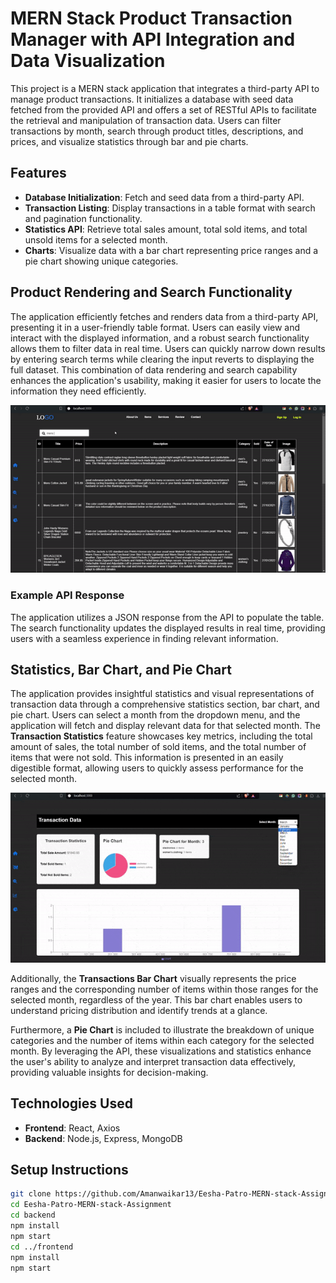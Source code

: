 ﻿# MERN Stack Product Transaction Manager with API Integration and Data Visualization

This project is a MERN stack application that integrates a third-party API to manage product transactions. It initializes a database with seed data fetched from the provided API and offers a set of RESTful APIs to facilitate the retrieval and manipulation of transaction data. Users can filter transactions by month, search through product titles, descriptions, and prices, and visualize statistics through bar and pie charts.

## Features
- **Database Initialization**: Fetch and seed data from a third-party API.
- **Transaction Listing**: Display transactions in a table format with search and pagination functionality.
- **Statistics API**: Retrieve total sales amount, total sold items, and total unsold items for a selected month.
- **Charts**: Visualize data with a bar chart representing price ranges and a pie chart showing unique categories.

## Product Rendering and Search Functionality

The application efficiently fetches and renders data from a third-party API, presenting it in a user-friendly table format. Users can easily view and interact with the displayed information, and a robust search functionality allows them to filter data in real time. Users can quickly narrow down results by entering search terms while clearing the input reverts to displaying the full dataset. This combination of data rendering and search capability enhances the application's usability, making it easier for users to locate the information they need efficiently.


![products](products-git.gif)

### Example API Response

The application utilizes a JSON response from the API to populate the table. The search functionality updates the displayed results in real time, providing users with a seamless experience in finding relevant information.



## Statistics, Bar Chart, and Pie Chart

The application provides insightful statistics and visual representations of transaction data through a comprehensive statistics section, bar chart, and pie chart. Users can select a month from the dropdown menu, and the application will fetch and display relevant data for that selected month. The **Transaction Statistics** feature showcases key metrics, including the total amount of sales, the total number of sold items, and the total number of items that were not sold. This information is presented in an easily digestible format, allowing users to quickly assess performance for the selected month.

![Chart](Chart-GIF.gif)

Additionally, the **Transactions Bar Chart** visually represents the price ranges and the corresponding number of items within those ranges for the selected month, regardless of the year. This bar chart enables users to understand pricing distribution and identify trends at a glance. 

Furthermore, a **Pie Chart** is included to illustrate the breakdown of unique categories and the number of items within each category for the selected month. By leveraging the API, these visualizations and statistics enhance the user's ability to analyze and interpret transaction data effectively, providing valuable insights for decision-making.



## Technologies Used
- **Frontend**: React, Axios
- **Backend**: Node.js, Express, MongoDB
  

## Setup Instructions

```bash
git clone https://github.com/Amanwaikar13/Eesha-Patro-MERN-stack-Assignment.git
cd Eesha-Patro-MERN-stack-Assignment
cd backend
npm install
npm start
cd ../frontend
npm install
npm start

